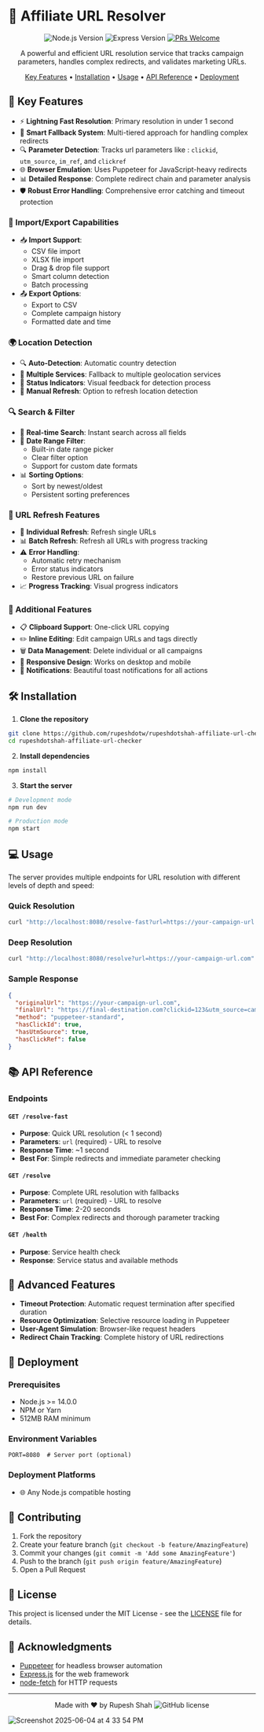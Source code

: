# 🎯 Affiliate URL Resolver

<div align="center">

![Node.js Version](https://img.shields.io/badge/node-%3E%3D%2014.0.0-green.svg)
![Express Version](https://img.shields.io/badge/express-%5E4.18.2-lightgrey)
[![PRs Welcome](https://img.shields.io/badge/PRs-welcome-brightgreen.svg)](http://makeapullrequest.com)

A powerful and efficient URL resolution service that tracks campaign parameters, handles complex redirects, and validates marketing URLs.

[Key Features](#key-features) •
[Installation](#installation) •
[Usage](#usage) •
[API Reference](#api-reference) •
[Deployment](#deployment)

</div>

## 🚀 Key Features

- ⚡ **Lightning Fast Resolution**: Primary resolution in under 1 second
- 🔄 **Smart Fallback System**: Multi-tiered approach for handling complex redirects
- 🔍 **Parameter Detection**: Tracks url parameters like : `clickid`, `utm_source`, `im_ref`, and `clickref`
- 🌐 **Browser Emulation**: Uses Puppeteer for JavaScript-heavy redirects
- 📊 **Detailed Response**: Complete redirect chain and parameter analysis
- 🛡️ **Robust Error Handling**: Comprehensive error catching and timeout protection

### 📁 Import/Export Capabilities
- 📥 **Import Support**:
  - CSV file import
  - XLSX file import
  - Drag & drop file support
  - Smart column detection
  - Batch processing
- 📤 **Export Options**:
  - Export to CSV
  - Complete campaign history
  - Formatted date and time

### 🌍 Location Detection
- 🔍 **Auto-Detection**: Automatic country detection
- 🔄 **Multiple Services**: Fallback to multiple geolocation services
- 🚥 **Status Indicators**: Visual feedback for detection process
- 🔄 **Manual Refresh**: Option to refresh location detection

### 🔍 Search & Filter
- 🔎 **Real-time Search**: Instant search across all fields
- 📅 **Date Range Filter**: 
  - Built-in date range picker
  - Clear filter option
  - Support for custom date formats
- 📊 **Sorting Options**:
  - Sort by newest/oldest
  - Persistent sorting preferences

### 🔄 URL Refresh Features
- 🔄 **Individual Refresh**: Refresh single URLs
- 📊 **Batch Refresh**: Refresh all URLs with progress tracking
- ⚠️ **Error Handling**: 
  - Automatic retry mechanism
  - Error status indicators
  - Restore previous URL on failure
- 📈 **Progress Tracking**: Visual progress indicators

### 💫 Additional Features
- 📋 **Clipboard Support**: One-click URL copying
- ✏️ **Inline Editing**: Edit campaign URLs and tags directly
- 🗑️ **Data Management**: Delete individual or all campaigns
- 📱 **Responsive Design**: Works on desktop and mobile
- 🔔 **Notifications**: Beautiful toast notifications for all actions

## 🛠️ Installation

1. **Clone the repository**
```bash
git clone https://github.com/rupeshdotw/rupeshdotshah-affiliate-url-checker.git
cd rupeshdotshah-affiliate-url-checker
```

2. **Install dependencies**
```bash
npm install
```

3. **Start the server**
```bash
# Development mode
npm run dev

# Production mode
npm start
```

## 💻 Usage

The server provides multiple endpoints for URL resolution with different levels of depth and speed:

### Quick Resolution
```bash
curl "http://localhost:8080/resolve-fast?url=https://your-campaign-url.com"
```

### Deep Resolution
```bash
curl "http://localhost:8080/resolve?url=https://your-campaign-url.com"
```

### Sample Response
```json
{
  "originalUrl": "https://your-campaign-url.com",
  "finalUrl": "https://final-destination.com?clickid=123&utm_source=campaign",
  "method": "puppeteer-standard",
  "hasClickId": true,
  "hasUtmSource": true,
  "hasClickRef": false
}
```

## 📚 API Reference

### Endpoints

#### `GET /resolve-fast`
- **Purpose**: Quick URL resolution (< 1 second)
- **Parameters**: `url` (required) - URL to resolve
- **Response Time**: ~1 second
- **Best For**: Simple redirects and immediate parameter checking

#### `GET /resolve`
- **Purpose**: Complete URL resolution with fallbacks
- **Parameters**: `url` (required) - URL to resolve
- **Response Time**: 2-20 seconds
- **Best For**: Complex redirects and thorough parameter tracking

#### `GET /health`
- **Purpose**: Service health check
- **Response**: Service status and available methods

## 🌟 Advanced Features

- **Timeout Protection**: Automatic request termination after specified duration
- **Resource Optimization**: Selective resource loading in Puppeteer
- **User-Agent Simulation**: Browser-like request headers
- **Redirect Chain Tracking**: Complete history of URL redirections

## 🚀 Deployment

### Prerequisites
- Node.js >= 14.0.0
- NPM or Yarn
- 512MB RAM minimum

### Environment Variables
```env
PORT=8080  # Server port (optional)
```

### Deployment Platforms
- 🌐 Any Node.js compatible hosting

## 🤝 Contributing

1. Fork the repository
2. Create your feature branch (`git checkout -b feature/AmazingFeature`)
3. Commit your changes (`git commit -m 'Add some AmazingFeature'`)
4. Push to the branch (`git push origin feature/AmazingFeature`)
5. Open a Pull Request

## 📝 License

This project is licensed under the MIT License - see the [LICENSE](LICENSE) file for details.

## 🙏 Acknowledgments

- [Puppeteer](https://pptr.dev/) for headless browser automation
- [Express.js](https://expressjs.com/) for the web framework
- [node-fetch](https://github.com/node-fetch/node-fetch) for HTTP requests

---

<div align="center">

Made with ❤️ by Rupesh Shah ![GitHub license](https://img.shields.io/badge/license-MIT-blue.svg)

</div>

![Screenshot 2025-06-04 at 4 33 54 PM](https://github.com/user-attachments/assets/d52e19e1-4174-47bf-bf12-55f5e9b9ca5c)
